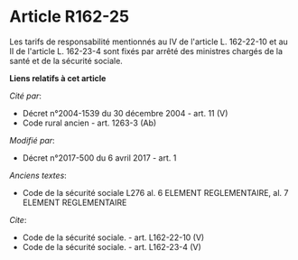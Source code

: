 # Article R162-25

Les tarifs de responsabilité mentionnés au IV de l'article L. 162-22-10 et au II de l'article L. 162-23-4 sont fixés par
arrêté des ministres chargés de la santé et de la sécurité sociale.

**Liens relatifs à cet article**

_Cité par_:

  - Décret n°2004-1539 du 30 décembre 2004 - art. 11 (V)
  - Code rural ancien - art. 1263-3 (Ab)

_Modifié par_:

  - Décret n°2017-500 du 6 avril 2017 - art. 1

_Anciens textes_:

  - Code de la sécurité sociale L276 al. 6 ELEMENT REGLEMENTAIRE, al. 7 ELEMENT REGLEMENTAIRE

_Cite_:

  - Code de la sécurité sociale. - art. L162-22-10 (V)
  - Code de la sécurité sociale. - art. L162-23-4 (V)
